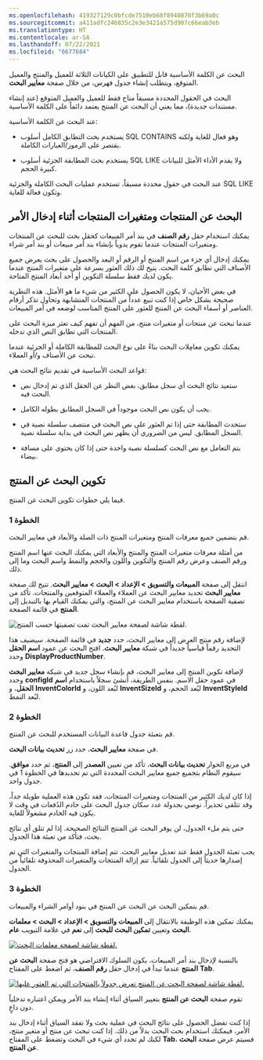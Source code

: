 ```yaml
---
ms.openlocfilehash: 419327129c0bfcde7510eb68f8940870f3b69a0c
ms.sourcegitcommit: a411adfc246835c2e3e3421a575d907c66eab3eb
ms.translationtype: HT
ms.contentlocale: ar-SA
ms.lasthandoff: 07/22/2021
ms.locfileid: "6677684"
---
```

البحث عن الكلمة الأساسية قابل للتطبيق على الكيانات الثلاثة للعميل والمنتج والعميل المتوقع، ويتطلب إنشاء جدول فهرس، من خلال صفحة **معايير البحث**.

 
البحث في الحقول المحددة مسبقاً متاح فقط للعميل والعميل المتوقع (عند إنشاء مستندات جديدة)، مما يعني أن البحث عن المنتج يعتمد دائماً على الكلمة الأساسية.


عند البحث عن الكلمة الأساسية:

-   يستخدم بحث التطابق الكامل أسلوب SQL CONTAINS وهو فعال للغاية ولكنه يقتصر على الرموز/العبارات الكاملة.

-   يستخدم بحث المطابقة الجزئية أسلوب SQL LIKE ولا يقدم الأداء الأمثل للبيانات كبيرة الحجم.

عند البحث في حقول محددة مسبقاً، تستخدم عمليات البحث الكاملة والجزئية SQL LIKE وتكون فعالة للغاية.

## <a name="search-for-products-and-product-variants-during-order-entry"></a>البحث عن المنتجات ومتغيرات المنتجات أثناء إدخال الأمر

يمكنك استخدام حقل **رقم الصنف** في بند أمر المبيعات كحقل بحث للبحث عن المنتجات ومتغيرات المنتجات عندما تقوم يدوياً بإنشاء بند أمر مبيعات أو بند أمر شراء.

يمكنك إدخال أي جزء من اسم المنتج أو الرقم أو البعد والحصول على بحث يعرض جميع الأصناف التي تطابق كلمة البحث. يتيح لك ذلك العثور بسرعة على متغيرات المنتج عندما يكون لديك فقط سلسلة التكوين أو أحد أبعاد المنتج المتاحة.

في بعض الأحيان، لا يكون الحصول على الكثير من شيء ما هو الأمثل. هذه النظرية صحيحة بشكل خاص إذا كنت تبيع عدداً من المنتجات المتشابهة وتحاول تذكر أرقام العناصر أو أسماء البحث عن المنتج للعثور على المنتج المناسب لوضعه في أمر المبيعات.

عندما تبحث عن منتجات أو متغيرات منتج، من المهم أن تفهم كيف تعثر ميزة البحث على المنتجات التي تطابق النص الذي تدخله.

يمكنك تكوين معامِلات البحث بناءً على نوع البحث للمطابقة الكاملة أو الجزئية عندما تبحث عن الأصناف و/أو العملاء.

قواعد البحث الأساسية في تقديم نتائج البحث هي:

-   ستعيد نتائج البحث أي سجل مطابق، بغض النظر عن الحقل الذي تم إدخال نص البحث فيه.

-   يجب أن يكون نص البحث موجوداً في السجل المطابق بطوله الكامل.

-   ستحدث المطابقة حتى إذا تم العثور على نص البحث في منتصف سلسلة نصية في السجل المطابق. ليس من الضروري أن يظهر نص البحث في بداية سلسلة نصية.

-   يتم التعامل مع نص البحث كسلسلة نصية واحدة حتى إذا كان يحتوي على مسافة بيضاء.

## <a name="configure-the-product-search"></a>تكوين البحث عن المنتج

فيما يلي خطوات تكوين البحث عن المنتج.

### <a name="step-1"></a>الخطوة 1

قم بتضمين جميع معرفات المنتج ومتغيرات المنتج ذات الصلة والأبعاد في معايير البحث.

من أمثلة معرفات متغيرات المنتج والمنتج والأبعاد التي يمكنك البحث عنها اسم المنتج ورقم الصنف وعرض رقم المنتج والتكوين واللون والحجم والنمط واسم البحث وما إلى ذلك.

انتقل إلى صفحة **المبيعات والتسويق > الإعداد > البحث > معايير البحث**. تتيح لك صفحة **معايير البحث** تحديد معايير البحث عن العملاء والعملاء المتوقعين والمنتجات. تأكد من تصفية الصفحة باستخدام معايير البحث عن المنتج، والتي يمكنك القيام بها بالتبديل إلى **المنتج** في قائمة الصفحة.

![لقطة شاشة لصفحة معايير البحث تمت تصفيتها حسب المنتج.](../media/search-criteria-product.png)

لإضافة رقم منتج العرض إلى معايير البحث، حدد **جديد** في قائمة الصفحة. سيضيف هذا التحديد رقماً قياسياً جديداً في شبكة **معايير البحث**. افتح البحث عن عمود **اسم الحقل** وحدد **DisplayProductNumber**.

لإضافة تكوين المنتج إلى معايير البحث، قم بإنشاء سجل جديد في شبكة **معايير البحث** وحدد **configId** في عمود حقل الاسم. بنفس الطريقة، أنشئ سجلاً باستخدام **اسم الحقل**، و **InventColorId** لبُعد اللون، و **InventSizeId** لبُعد الحجم، و **InventStyleId** لبُعد النمط.

### <a name="step-2"></a>الخطوة 2 

قم بتعبئة جدول قاعدة البيانات المستخدم للبحث عن المنتج.

في صفحة **معايير البحث**، حدد زر **تحديث بيانات البحث**.

في مربع الحوار **تحديث بيانات البحث**، تأكد من تعيين **المصدر** إلى **المنتج**، ثم حدد **موافق**. سيقوم النظام بتجميع جميع معايير البحث المحددة التي تم تحديدها في الخطوة 1 في جدول واحد.

إذا كان لديك الكثير من المنتجات ومتغيرات المنتجات، فقد تكون هذه العملية طويلة جداً، وقد تتلقى تحذيراً. نوصي بجدولة عدد سكان جدول البحث على خادم الدُفعات في وقت لا يكون فيه الخادم مشغولاً للغاية.

حتى يتم ملء الجدول، لن يوفر البحث عن المنتج النتائج الصحيحة. إذا لم تتلق أي نتائج بحث، فتأكد من تعبئة هذا الجدول.

يجب تعبئة الجدول فقط عند تعديل معايير البحث.
تتم إضافة المنتجات والمتغيرات التي تم إصدارها حديثاً إلى الجدول تلقائياً. تتم إزالة المنتجات والمتغيرات المحذوفة تلقائياً من الجدول.

### <a name="step-3"></a>الخطوة 3

قم بتمكين البحث عن البحث عن المنتج في بنود أوامر الشراء والمبيعات.

يمكنك تمكين هذه الوظيفة بالانتقال إلى **المبيعات والتسويق > الإعداد > البحث > معلمات البحث** وتعيين **تمكين البحث للبحث** إلى **نعم** في علامة التبويب **عام**.

[![لقطة شاشة لصفحة معلمات البحث.](../media/search-parameters.png)](../media/search-parameters.png#lightbox)

بالنسبة لإدخال بند أمر المبيعات، يكون السلوك الافتراضي هو فتح صفحة **البحث عن المنتج** عندما تبدأ في إدخال حقل **رقم الصنف**، ثم اضغط على المفتاح **Tab**.

[![لقطة شاشة لصفحة البحث عن المنتج تعرض جدولاً بالمنتجات التي تم العثور عليها.](../media/product-search.png)](../media/product-search.png#lightbox)

تقوم صفحة **البحث عن المنتج** بتغيير السياق أثناء إنشاء بند الأمر ويمكن اعتباره تدخلياً دون داعٍ.

إذا كنت تفضل الحصول على نتائج البحث في عملية بحث ولا تفقد السياق أثناء إدخال بند الأمر، فيمكنك استخدام بحث البحث بدلاً من ذلك. إذا كنت تبحث عن منتج أو متغير منتج، لكنك لم تحدد أي شيء في البحث وتضغط على المفتاح **Tab**، فسيتم عرض صفحة **البحث عن المنتج**.
